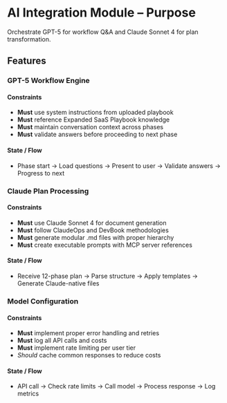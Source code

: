 # AI Integration Module – Purpose
Orchestrate GPT-5 for workflow Q&A and Claude Sonnet 4 for plan transformation.

## Features

### GPT-5 Workflow Engine
#### Constraints
- **Must** use system instructions from uploaded playbook
- **Must** reference Expanded SaaS Playbook knowledge
- **Must** maintain conversation context across phases
- **Must** validate answers before proceeding to next phase

#### State / Flow
- Phase start → Load questions → Present to user → Validate answers → Progress to next

### Claude Plan Processing
#### Constraints
- **Must** use Claude Sonnet 4 for document generation
- **Must** follow ClaudeOps and DevBook methodologies
- **Must** generate modular .md files with proper hierarchy
- **Must** create executable prompts with MCP server references

#### State / Flow
- Receive 12-phase plan → Parse structure → Apply templates → Generate Claude-native files

### Model Configuration
#### Constraints
- **Must** implement proper error handling and retries
- **Must** log all API calls and costs
- **Must** implement rate limiting per user tier
- *Should* cache common responses to reduce costs

#### State / Flow
- API call → Check rate limits → Call model → Process response → Log metrics